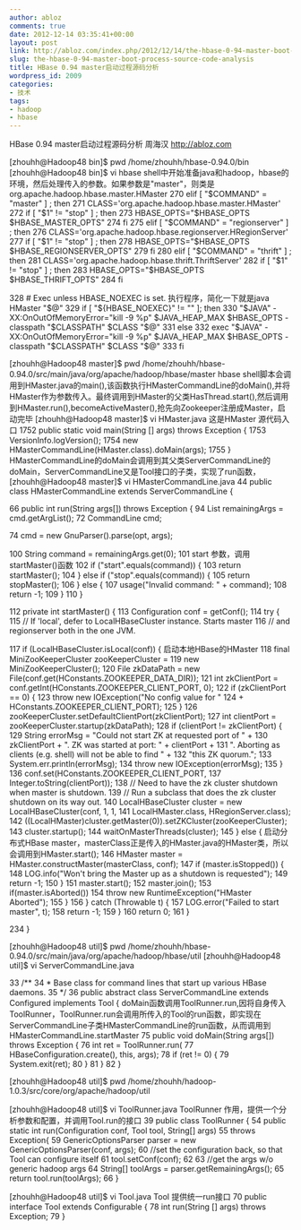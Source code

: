 ```yaml
---
author: abloz
comments: true
date: 2012-12-14 03:35:41+00:00
layout: post
link: http://abloz.com/index.php/2012/12/14/the-hbase-0-94-master-boot-process-source-code-analysis/
slug: the-hbase-0-94-master-boot-process-source-code-analysis
title: HBase 0.94 master启动过程源码分析
wordpress_id: 2009
categories:
- 技术
tags:
- hadoop
- hbase
---
```


HBase 0.94 master启动过程源码分析
周海汉
http://abloz.com

[zhouhh@Hadoop48 bin]$ pwd
/home/zhouhh/hbase-0.94.0/bin
[zhouhh@Hadoop48 bin]$ vi hbase
shell中开始准备java和hadoop，hbase的环境，然后处理传入的参数。如果参数是"master"，则类是org.apache.hadoop.hbase.master.HMaster
270 elif [ "$COMMAND" = "master" ] ; then
271   CLASS='org.apache.hadoop.hbase.master.HMaster'
272   if [ "$1" != "stop" ] ; then
273     HBASE_OPTS="$HBASE_OPTS $HBASE_MASTER_OPTS"
274   fi
275 elif [ "$COMMAND" = "regionserver" ] ; then
276   CLASS='org.apache.hadoop.hbase.regionserver.HRegionServer'
277   if [ "$1" != "stop" ] ; then
278     HBASE_OPTS="$HBASE_OPTS $HBASE_REGIONSERVER_OPTS"
279   fi
280 elif [ "$COMMAND" = "thrift" ] ; then
281   CLASS='org.apache.hadoop.hbase.thrift.ThriftServer'
282   if [ "$1" != "stop" ] ; then
283     HBASE_OPTS="$HBASE_OPTS $HBASE_THRIFT_OPTS"
284   fi

328 # Exec unless HBASE_NOEXEC is set.
执行程序，简化一下就是java HMaster "$@"
329 if [ "${HBASE_NOEXEC}" != "" ]; then
330   "$JAVA" -XX:OnOutOfMemoryError="kill -9 %p" $JAVA_HEAP_MAX $HBASE_OPTS -classpath "$CLASSPATH" $CLASS "$@"
331 else
332   exec "$JAVA" -XX:OnOutOfMemoryError="kill -9 %p" $JAVA_HEAP_MAX $HBASE_OPTS -classpath "$CLASSPATH" $CLASS "$@"
333 fi


[zhouhh@Hadoop48 master]$ pwd
/home/zhouhh/hbase-0.94.0/src/main/java/org/apache/hadoop/hbase/master
hbase shell脚本会调用到HMaster.java的main(),该函数执行HMasterCommandLine的doMain(),并将HMaster作为参数传入。最终调用到HMaster的父类HasThread.start(),然后调用到HMaster.run(),becomeActiveMaster(),抢先向Zookeeper注册成Master，启动完毕
[zhouhh@Hadoop48 master]$ vi HMaster.java
这是HMaster 源代码入口
1752   public static void main(String [] args) throws Exception {
1753     VersionInfo.logVersion();
1754     new HMasterCommandLine(HMaster.class).doMain(args);
1755   }
HMasterCommandLine的doMain会调用到其父类ServerCommandLine的doMain，ServerCommandLine又是Tool接口的子类，实现了run函数，
[zhouhh@Hadoop48 master]$ vi HMasterCommandLine.java
 44 public class HMasterCommandLine extends ServerCommandLine {

 66   public int run(String args[]) throws Exception {
 94     List remainingArgs = cmd.getArgList();
 72     CommandLine cmd;

 74       cmd = new GnuParser().parse(opt, args);

100     String command = remainingArgs.get(0);
101
start 参数，调用startMaster()函数
102     if ("start".equals(command)) {
103       return startMaster();
104     } else if ("stop".equals(command)) {
105       return stopMaster();
106     } else {
107       usage("Invalid command: " + command);
108       return -1;
109     }
110   }

112   private int startMaster() {
113     Configuration conf = getConf();
114     try {
115       // If 'local', defer to LocalHBaseCluster instance.  Starts master
116       // and regionserver both in the one JVM.

117       if (LocalHBaseCluster.isLocal(conf)) {
启动本地HBase的HMaster
118         final MiniZooKeeperCluster zooKeeperCluster =
119           new MiniZooKeeperCluster();
120         File zkDataPath = new File(conf.get(HConstants.ZOOKEEPER_DATA_DIR));
121         int zkClientPort = conf.getInt(HConstants.ZOOKEEPER_CLIENT_PORT, 0);
122         if (zkClientPort == 0) {
123           throw new IOException("No config value for "
124               + HConstants.ZOOKEEPER_CLIENT_PORT);
125         }
126         zooKeeperCluster.setDefaultClientPort(zkClientPort);
127         int clientPort = zooKeeperCluster.startup(zkDataPath);
128         if (clientPort != zkClientPort) {
129           String errorMsg = "Could not start ZK at requested port of " +
130             zkClientPort + ".  ZK was started at port: " + clientPort +
131             ".  Aborting as clients (e.g. shell) will not be able to find " +
132             "this ZK quorum.";
133           System.err.println(errorMsg);
134           throw new IOException(errorMsg);
135         }
136         conf.set(HConstants.ZOOKEEPER_CLIENT_PORT,
137                  Integer.toString(clientPort));
138         // Need to have the zk cluster shutdown when master is shutdown.
139         // Run a subclass that does the zk cluster shutdown on its way out.
140         LocalHBaseCluster cluster = new LocalHBaseCluster(conf, 1, 1,
141                                                           LocalHMaster.class, HRegionServer.class);
142         ((LocalHMaster)cluster.getMaster(0)).setZKCluster(zooKeeperCluster);
143         cluster.startup();
144         waitOnMasterThreads(cluster);
145       } else {
启动分布式HBase master，masterClass正是传入的HMaster.java的HMaster类，所以会调用到HMaster.start();
146         HMaster master = HMaster.constructMaster(masterClass, conf);
147         if (master.isStopped()) {
148           LOG.info("Won't bring the Master up as a shutdown is requested");
149           return -1;
150         }
151         master.start();
152         master.join();
153         if(master.isAborted())
154           throw new RuntimeException("HMaster Aborted");
155       }
156     } catch (Throwable t) {
157       LOG.error("Failed to start master", t);
158       return -1;
159     }
160     return 0;
161   }

234 }

[zhouhh@Hadoop48 util]$ pwd
/home/zhouhh/hbase-0.94.0/src/main/java/org/apache/hadoop/hbase/util
[zhouhh@Hadoop48 util]$ vi ServerCommandLine.java

 33 /**
 34  * Base class for command lines that start up various HBase daemons.
 35  */
 36 public abstract class ServerCommandLine extends Configured implements Tool {
 doMain函数调用ToolRunner.run,因将自身传入ToolRunner，ToolRunner.run会调用所传入的Tool的run函数，即实现在ServerCommandLine子类HMasterCommandLine的run函数，从而调用到HMasterCommandLine.startMaster
 75   public void doMain(String args[]) throws Exception {
 76     int ret = ToolRunner.run(
 77       HBaseConfiguration.create(), this, args);
 78     if (ret != 0) {
 79       System.exit(ret);
 80     }
 81   }
 82 }


[zhouhh@Hadoop48 util]$ pwd
/home/zhouhh/hadoop-1.0.3/src/core/org/apache/hadoop/util

[zhouhh@Hadoop48 util]$ vi ToolRunner.java
ToolRunner 作用，提供一个分析参数和配置，并调用Tool.run的接口
 39 public class ToolRunner {
 54   public static int run(Configuration conf, Tool tool, String[] args)
 55     throws Exception{
 59     GenericOptionsParser parser = new GenericOptionsParser(conf, args);
 60     //set the configuration back, so that Tool can configure itself
 61     tool.setConf(conf);
 62
 63     //get the args w/o generic hadoop args
 64     String[] toolArgs = parser.getRemainingArgs();
 65     return tool.run(toolArgs);
 66   }

[zhouhh@Hadoop48 util]$ vi Tool.java
Tool 提供统一run接口
 70 public interface Tool extends Configurable {
 78   int run(String [] args) throws Exception;
 79 }

